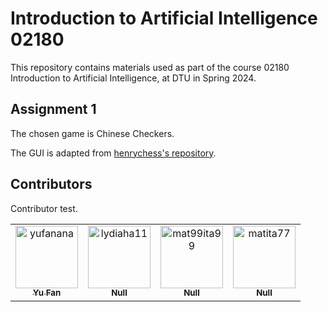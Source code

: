 # Introduction to Artificial Intelligence 02180

This repository contains materials used as part of the course 02180 Introduction to Artificial Intelligence, at DTU in Spring 2024.

## Assignment 1

The chosen game is Chinese Checkers.

The GUI is adapted from [henrychess's repository](https://github.com/henrychess/pygame-chinese-checkers/).

## Contributors

Contributor test.

<!-- readme: contributors -start -->
<table>
<tr>
    <td align="center">
        <a href="https://github.com/yufanana">
            <img src="https://avatars.githubusercontent.com/u/58071981?v=4" width="100;" alt="yufanana"/>
            <br />
            <sub><b>Yu Fan</b></sub>
        </a>
    </td>
    <td align="center">
        <a href="https://github.com/lydiaha11">
            <img src="https://avatars.githubusercontent.com/u/161224954?v=4" width="100;" alt="lydiaha11"/>
            <br />
            <sub><b>Null</b></sub>
        </a>
    </td>
    <td align="center">
        <a href="https://github.com/mat99ita99">
            <img src="https://avatars.githubusercontent.com/u/3694257?v=4" width="100;" alt="mat99ita99"/>
            <br />
            <sub><b>Null</b></sub>
        </a>
    </td>
    <td align="center">
        <a href="https://github.com/matita77">
            <img src="https://avatars.githubusercontent.com/u/156772018?v=4" width="100;" alt="matita77"/>
            <br />
            <sub><b>Null</b></sub>
        </a>
    </td></tr>
</table>
<!-- readme: contributors -end -->
